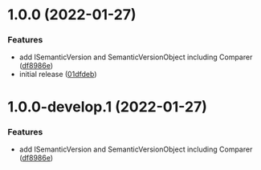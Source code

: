# 1.0.0 (2022-01-27)


### Features

* add ISemanticVersion and SemanticVersionObject including Comparer ([df8986e](https://github.com/droidsolutions/semantic-version/commit/df8986e91be001acf076054863bb01f510a98b90))
* initial release ([01dfdeb](https://github.com/droidsolutions/semantic-version/commit/01dfdebc709c5241248ba4ef40c39bad18cafcb9))

# 1.0.0-develop.1 (2022-01-27)


### Features

* add ISemanticVersion and SemanticVersionObject including Comparer ([df8986e](https://github.com/droidsolutions/semantic-version/commit/df8986e91be001acf076054863bb01f510a98b90))
